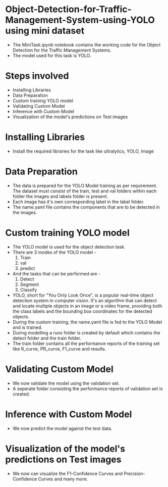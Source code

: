 
# Object-Detection-for-Traffic-Management-System-using-YOLO using mini dataset

* The MiniTask.ipynb notebook contains the working code for the Object Detection for the Traffic Management Systems.
* The model used for this task is YOLO.
# Steps involved
* Installing Libraries
* Data Preparation
* Custom training YOLO model
* Validating Custom Model
* Inference with Custom Model
* Visualization of the model's predictions on Test images
# Installing Libraries
* Install the required libraries for the task like ultralytics, YOLO, Image
# Data Preparation
* The data is prepared for the YOLO Model training as per requirement. The dataset must consist of the train, test and val folders within each folder the images 
  and labels folder is present.
* Each image has it's own corresponding label in the label folder.
* The name.yaml file contains the components that are to  be detected in the images.
# Custom training YOLO model
* The YOLO model is used for the object detection task.
* There are 3 modes of the YOLO model -
  1. Train
  2. val
  3. predict
* And the tasks that can be performed are -
  1. Detect
  2. Segment
  3. Classify
* YOLO, short for "You Only Look Once", is a popular real-time object detection system in computer vision. It's an algorithm that can detect and locate multiple 
  objects in an image or a video frame, providing both the class labels and the bounding box coordinates for the detected objects.
* During the custom training, the name.yaml file is fed to the YOLO Model and is trained.
* During modelling a runs folder is created by default which contains the detect folder and the train folder.
* The train folder contains all the performance reports of the training set like R_curve, PR_curve, F1_curve and results.
#  Validating Custom Model
* We now validate the model using the validation set.
* A seperate folder consisting the performance reports of validation set is created.
# Inference with Custom Model
* We now predict the model against the test data.
# Visualization of the model's predictions on Test images
* We now can visualize the F1-Confidence Curves and Precision-Confidence Curves and many more.

